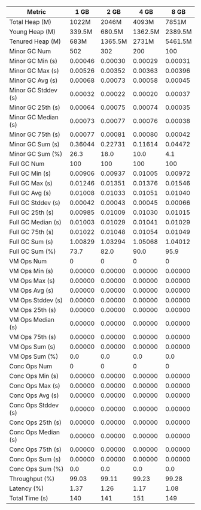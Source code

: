 | Metric | 1 GB | 2 GB | 4 GB | 8 GB |
|------|----|----|----|----|
| Total Heap (M) | 1022M | 2046M | 4093M | 7851M |
| Young Heap (M) | 339.5M | 680.5M | 1362.5M | 2389.5M |
| Tenured Heap (M) | 683M | 1365.5M | 2731M | 5461.5M |
| Minor GC Num | 502 | 302 | 200 | 100 |
| Minor GC Min (s) | 0.00046 | 0.00030 | 0.00029 | 0.00031 |
| Minor GC Max (s) | 0.00526 | 0.00352 | 0.00363 | 0.00396 |
| Minor GC Avg (s) | 0.00068 | 0.00073 | 0.00058 | 0.00045 |
| Minor GC Stddev (s) | 0.00032 | 0.00022 | 0.00020 | 0.00037 |
| Minor GC 25th (s) | 0.00064 | 0.00075 | 0.00074 | 0.00035 |
| Minor GC Median (s) | 0.00073 | 0.00077 | 0.00076 | 0.00038 |
| Minor GC 75th (s) | 0.00077 | 0.00081 | 0.00080 | 0.00042 |
| Minor GC Sum (s) | 0.36044 | 0.22731 | 0.11614 | 0.04472 |
| Minor GC Sum (%) | 26.3 | 18.0 | 10.0 | 4.1 |
| Full GC Num | 100 | 100 | 100 | 100 |
| Full GC Min (s) | 0.00906 | 0.00937 | 0.01005 | 0.00972 |
| Full GC Max (s) | 0.01246 | 0.01351 | 0.01376 | 0.01546 |
| Full GC Avg (s) | 0.01008 | 0.01033 | 0.01051 | 0.01040 |
| Full GC Stddev (s) | 0.00042 | 0.00043 | 0.00045 | 0.00066 |
| Full GC 25th (s) | 0.00985 | 0.01009 | 0.01030 | 0.01015 |
| Full GC Median (s) | 0.01003 | 0.01029 | 0.01041 | 0.01029 |
| Full GC 75th (s) | 0.01022 | 0.01048 | 0.01054 | 0.01049 |
| Full GC Sum (s) | 1.00829 | 1.03294 | 1.05068 | 1.04012 |
| Full GC Sum (%) | 73.7 | 82.0 | 90.0 | 95.9 |
| VM Ops Num | 0 | 0 | 0 | 0 |
| VM Ops Min (s) | 0.00000 | 0.00000 | 0.00000 | 0.00000 |
| VM Ops Max (s) | 0.00000 | 0.00000 | 0.00000 | 0.00000 |
| VM Ops Avg (s) | 0.00000 | 0.00000 | 0.00000 | 0.00000 |
| VM Ops Stddev (s) | 0.00000 | 0.00000 | 0.00000 | 0.00000 |
| VM Ops 25th (s) | 0.00000 | 0.00000 | 0.00000 | 0.00000 |
| VM Ops Median (s) | 0.00000 | 0.00000 | 0.00000 | 0.00000 |
| VM Ops 75th (s) | 0.00000 | 0.00000 | 0.00000 | 0.00000 |
| VM Ops Sum (s) | 0.00000 | 0.00000 | 0.00000 | 0.00000 |
| VM Ops Sum (%) | 0.0 | 0.0 | 0.0 | 0.0 |
| Conc Ops Num | 0 | 0 | 0 | 0 |
| Conc Ops Min (s) | 0.00000 | 0.00000 | 0.00000 | 0.00000 |
| Conc Ops Max (s) | 0.00000 | 0.00000 | 0.00000 | 0.00000 |
| Conc Ops Avg (s) | 0.00000 | 0.00000 | 0.00000 | 0.00000 |
| Conc Ops Stddev (s) | 0.00000 | 0.00000 | 0.00000 | 0.00000 |
| Conc Ops 25th (s) | 0.00000 | 0.00000 | 0.00000 | 0.00000 |
| Conc Ops Median (s) | 0.00000 | 0.00000 | 0.00000 | 0.00000 |
| Conc Ops 75th (s) | 0.00000 | 0.00000 | 0.00000 | 0.00000 |
| Conc Ops Sum (s) | 0.00000 | 0.00000 | 0.00000 | 0.00000 |
| Conc Ops Sum (%) | 0.0 | 0.0 | 0.0 | 0.0 |
| Throughput (%) | 99.03 | 99.11 | 99.23 | 99.28 |
| Latency (%) | 1.37 | 1.26 | 1.17 | 1.08 |
| Total Time (s) | 140 | 141 | 151 | 149 |
